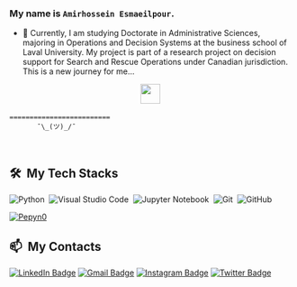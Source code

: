 ### My name is `Amirhossein Esmaeilpour`.


- 🔭 Currently, I am studying Doctorate in Administrative Sciences, majoring in Operations and Decision Systems at the business school of Laval University. My project is part of a research project on decision support for Search and Rescue Operations under Canadian jurisdiction. This is a new journey for me…

<be>

<center><img src="https://cdn.jsdelivr.net/gh/devicons/devicon@latest/icons/python/python-original.svg" width="35px">&nbsp; </center>

<div>
  

  `=========================`
  <br>
  &ensp;&ensp;&ensp;&ensp;&ensp;&ensp;&ensp;`¯\_(ツ)_/¯`
</div>
<br>
<div>
	
## 🛠️ &nbsp;My Tech Stacks

  ![Python](https://img.shields.io/badge/-Python-0D1117?style=flat&logo=python)&nbsp;
	![Visual Studio Code](https://img.shields.io/badge/-VS%20Code-0D1117?style=flat&logo=visual-studio-code&logoColor=007ACC)&nbsp;
  ![Jupyter Notebook](https://img.shields.io/badge/-Jupyter%20Notebook-0D1117?style=flat&logo=jupyter)&nbsp;
  ![Git](https://img.shields.io/badge/-Git-0D1117?style=flat&logo=git)&nbsp;
  ![GitHub](https://img.shields.io/badge/-GitHub-0D1117?style=flat&logo=github)&nbsp;
</div>
<div>
<a href="https://github.com/Pepyn0">
    <img align="center" alt="Pepyn0" src="https://github-readme-stats.vercel.app/api/top-langs/?username=amirhosseinep&theme=midnight-purple&layout=compact&bg_color=0D1117&hide_border=true&count_private=true" />
  </a>

## 📫 &nbsp;My Contacts

  <!-- [![Portfolio Badge](https://img.shields.io/badge/-Portifolio-blueviolet?style=flat-square&logo=Portfolio&logoColor=white)](https://amirhosseinep.com/)&nbsp; -->
  [![LinkedIn Badge](https://img.shields.io/badge/-Amirhossein_Esmaeilpour-blue?style=flat-square&logo=Linkedin&logoColor=white&link=https://www.linkedin.com/in/amirhosseinep/)](https://www.linkedin.com/in/amirhosseinep/)
  [![Gmail Badge](https://img.shields.io/badge/-amirhossein.esmailpourr@gmail.com-red?style=flat-square&logo=Gmail&logoColor=white)](mailto:amirhossein.esmailpourr@gmail.com)
  [![Instagram Badge](https://img.shields.io/badge/-shahzade2ragge-%23E4405F?style=flat-square&logo=Instagram&logoColor=white)](https://www.instagram.com/shahzade2ragge/)
  [![Twitter Badge](https://img.shields.io/badge/-AmirhosseinEP-blue?style=flat-square&logo=Twitter&logoColor=white)](https://twitter.com/AmirhosseinEP)
</div>
